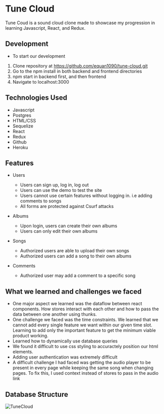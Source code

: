 # Tune Cloud
Tune Coud is a sound cloud clone made to showcase my progression in learning Javascript, React, and Redux.

## Development
* To start our development
 1. Clone repository at https://github.com/equan1090/tune-cloud.git
 2. Go to the npm install in both backend and frontend directories
 3. npm start in backend first, and then frontend
 4. Navigate to localhost:3000

## Technologies Used
* Javascript
* Postgres
* HTML/CSS
* Sequelize
* React
* Redux
* Github
* Heroku

## Features
* Users
  * Users can sign up, log in, log out
  * Users can use the demo to test the site
  * Users cannot use certain features without logging in. i.e adding comments to songs
  * All forms are protected against Csurf attacks

* Albums
  * Upon login, users can create their own albums
  * Users can only edit their own albums

* Songs
  * Authorized users are able to upload their own songs
  * Authorized users can add a song to their own albums

* Comments
  * Authorized user may add a comment to a specific song

## What we learned and challenges we faced
* One major aspect we learned was the dataflow between react components. How stores interact with each other and how to pass the data between one another using thunks.
* One challenge we faced was the time constraints. We learned that we cannot add every single feature we want within our given time slot. Learning to add only the important feature to get the minimum viable product working.
* Learned how to dynamically use database queries
* We found it difficult to use css styling to accuractely position our html elements.
* Adding user authentication was extremely difficult
* A difficult challenge I had faced was getting the audio player to be present in every page while keeping the same song when changing pages. To fix this, I used context instead of stores to pass in the audio link

## Database Structure
![TuneCloud](https://user-images.githubusercontent.com/76127850/134933786-baa83392-3023-4174-8b87-5abfd681e261.png)
